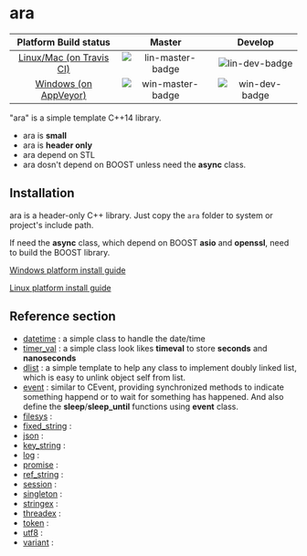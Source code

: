 # ara

|Platform Build status| Master | Develop | 
| :---------------------------------: | :---------------: | :-----------------: |
|[Linux/Mac (on Travis CI)](https://travis-ci.org/phalanger/ara)| ![lin-master-badge] | ![lin-dev-badge]        |
|[Windows (on AppVeyor)](https://ci.appveyor.com/project/phalanger/ara)| ![win-master-badge] | ![win-dev-badge]  |

[lin-master-badge]: https://travis-ci.org/phalanger/ara.svg?branch=master "linux master build status"
[lin-dev-badge]: https://travis-ci.org/phalanger/ara.svg?branch=develop "linux deleveop build status"
[win-master-badge]: https://ci.appveyor.com/api/projects/status/842088lgtg7gnyx8/branch/master "windows master build status"
[win-dev-badge]: https://ci.appveyor.com/api/projects/status/842088lgtg7gnyx8/branch/develop "windows deleveop build status"

"ara" is a simple template C++14 library.

* ara is **small**
* ara is **header only**
* ara depend on STL
* ara dosn't depend on BOOST unless need the **async** class.

## Installation

ara is a header-only C++ library. Just copy the `ara` folder to system or project's include path.

If need the **async** class, which depend on BOOST **asio** and **openssl**, need to build the BOOST library.

[Windows platform install guide](docs/install_win.md)

[Linux platform install guide](docs/install_linux.md)

## Reference section

* [datetime](docs/datetime.md) : a simple class to handle the date/time
* [timer_val](docs/timer_val.md) : a simple class look likes **timeval** to store **seconds** and **nanoseconds**
* [dlist](docs/dlist.md) : a simple template to help any class to implement doubly linked list, which is easy to unlink object self from list.
* [event](docs/event.md) : similar to CEvent, providing synchronized methods to indicate something happend or to wait for something has happened. And also define the **sleep**/**sleep_until** functions using **event** class.
* [filesys](docs/filesys.md) :
* [fixed_string](docs/fixed_string.md) :
* [json](docs/json.md) :
* [key_string](docs/key_string.md) :
* [log](docs/log.md) :
* [promise](docs/promise.md) :
* [ref_string](docs/ref_string.md) :
* [session](docs/session.md) :
* [singleton](docs/singleton.md) :
* [stringex](docs/stringex.md) :
* [threadex](docs/threadex.md) :
* [token](docs/token.md) :
* [utf8](docs/utf8.md) :
* [variant](docs/variant.md) :